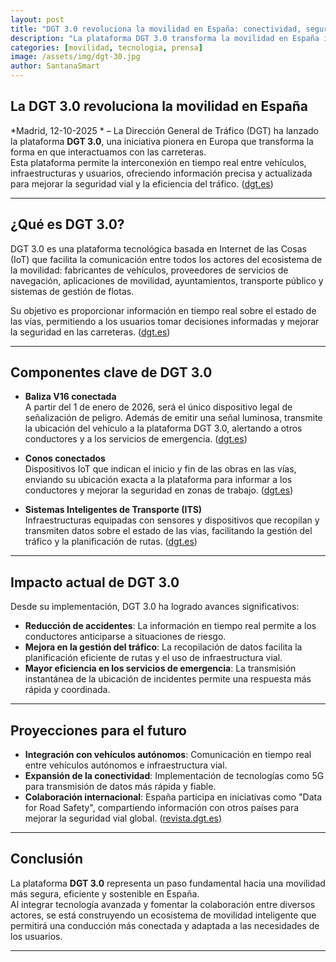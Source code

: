 ```yaml
---
layout: post
title: "DGT 3.0 revoluciona la movilidad en España: conectividad, seguridad y eficiencia"
description: "La plataforma DGT 3.0 transforma la movilidad en España integrando vehículos, infraestructuras y servicios inteligentes."
categories: [movilidad, tecnologia, prensa]
image: /assets/img/dgt-30.jpg
author: SantanaSmart
---
```


## La DGT 3.0 revoluciona la movilidad en España

*Madrid, 12-10-2025 * – La Dirección General de Tráfico (DGT) ha lanzado la plataforma **DGT 3.0**, una iniciativa pionera en Europa que transforma la forma en que interactuamos con las carreteras.  
Esta plataforma permite la interconexión en tiempo real entre vehículos, infraestructuras y usuarios, ofreciendo información precisa y actualizada para mejorar la seguridad vial y la eficiencia del tráfico. ([dgt.es](https://www.dgt.es/muevete-con-seguridad/tecnologia-e-innovacion-en-carretera/dgt-3.0/?utm_source=chatgpt.com))

---

## ¿Qué es DGT 3.0?

DGT 3.0 es una plataforma tecnológica basada en Internet de las Cosas (IoT) que facilita la comunicación entre todos los actores del ecosistema de la movilidad: fabricantes de vehículos, proveedores de servicios de navegación, aplicaciones de movilidad, ayuntamientos, transporte público y sistemas de gestión de flotas.  

Su objetivo es proporcionar información en tiempo real sobre el estado de las vías, permitiendo a los usuarios tomar decisiones informadas y mejorar la seguridad en las carreteras. ([dgt.es](https://www.dgt.es/muevete-con-seguridad/tecnologia-e-innovacion-en-carretera/dgt-3.0/?utm_source=chatgpt.com))

---

## Componentes clave de DGT 3.0

- **Baliza V16 conectada**  
  A partir del 1 de enero de 2026, será el único dispositivo legal de señalización de peligro. Además de emitir una señal luminosa, transmite la ubicación del vehículo a la plataforma DGT 3.0, alertando a otros conductores y a los servicios de emergencia. ([dgt.es](https://www.dgt.es/muevete-con-seguridad/tecnologia-e-innovacion-en-carretera/Dispositivos-de-presenalizacion-V16/?utm_source=chatgpt.com))

- **Conos conectados**  
  Dispositivos IoT que indican el inicio y fin de las obras en las vías, enviando su ubicación exacta a la plataforma para informar a los conductores y mejorar la seguridad en zonas de trabajo. ([dgt.es](https://www.dgt.es/muevete-con-seguridad/tecnologia-e-innovacion-en-carretera/conos-conectados/?utm_source=chatgpt.com))

- **Sistemas Inteligentes de Transporte (ITS)**  
  Infraestructuras equipadas con sensores y dispositivos que recopilan y transmiten datos sobre el estado de las vías, facilitando la gestión del tráfico y la planificación de rutas. ([dgt.es](https://www.dgt.es/muevete-con-seguridad/tecnologia-e-innovacion-en-carretera/dgt-3.0/?utm_source=chatgpt.com))

---

## Impacto actual de DGT 3.0

Desde su implementación, DGT 3.0 ha logrado avances significativos:

- **Reducción de accidentes**: La información en tiempo real permite a los conductores anticiparse a situaciones de riesgo.  
- **Mejora en la gestión del tráfico**: La recopilación de datos facilita la planificación eficiente de rutas y el uso de infraestructura vial.  
- **Mayor eficiencia en los servicios de emergencia**: La transmisión instantánea de la ubicación de incidentes permite una respuesta más rápida y coordinada.

---

## Proyecciones para el futuro

- **Integración con vehículos autónomos**: Comunicación en tiempo real entre vehículos autónomos e infraestructura vial.  
- **Expansión de la conectividad**: Implementación de tecnologías como 5G para transmisión de datos más rápida y fiable.  
- **Colaboración internacional**: España participa en iniciativas como "Data for Road Safety", compartiendo información con otros países para mejorar la seguridad vial global. ([revista.dgt.es](https://revista.dgt.es/es/reportajes/2021/03MARZO/0317portada-DGT-seguridad-tecnologica.shtml?utm_source=chatgpt.com))

---

## Conclusión

La plataforma **DGT 3.0** representa un paso fundamental hacia una movilidad más segura, eficiente y sostenible en España.  
Al integrar tecnología avanzada y fomentar la colaboración entre diversos actores, se está construyendo un ecosistema de movilidad inteligente que permitirá una conducción más conectada y adaptada a las necesidades de los usuarios.

---
